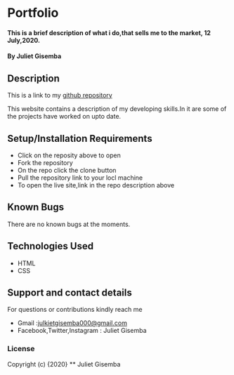 # Portfolio
#### This is a brief description of what i do,that sells me to the market, 12 July,2020.
#### By **Juliet Gisemba**

## Description
This is a link to my [github repository](
https://github.com/Juliet879/Portfolio)

This website contains a description of my developing skills.In it are some of the projects have worked on upto date.

## Setup/Installation Requirements
* Click on the reposity above to open
* Fork the repository
* On the repo click the clone button
* Pull the repository link to your locl machine
* To open the live site,link in the repo description above

## Known Bugs
There are no known bugs at the moments.

## Technologies Used
* HTML
* CSS
## Support and contact details
For questions or contributions  kindly reach me 
  * Gmail :julkietgisemba000@gmail.com 
  * Facebook,Twitter,Instagram : Juliet Gisemba

### License
Copyright (c) {2020} ** Juliet Gisemba